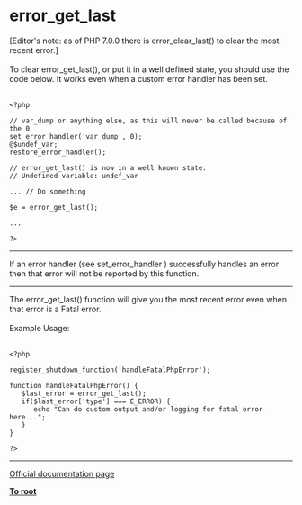 # error_get_last



[Editor&apos;s note: as of PHP 7.0.0 there is error_clear_last() to clear the most recent error.]<br><br>To clear error_get_last(), or put it in a well defined state, you should use the code below. It works even when a custom error handler has been set.<br><br>

```
<?php

// var_dump or anything else, as this will never be called because of the 0
set_error_handler('var_dump', 0);
@$undef_var;
restore_error_handler();

// error_get_last() is now in a well known state:
// Undefined variable: undef_var

... // Do something

$e = error_get_last();

...

?>
```
  

---

If an error handler (see set_error_handler ) successfully handles an error then that error will not be reported by this function.  

---

The error_get_last() function will give you the most recent error even when that error is a Fatal error.<br><br>Example Usage:<br><br>

```
<?php

register_shutdown_function('handleFatalPhpError');

function handleFatalPhpError() {
   $last_error = error_get_last();
   if($last_error['type'] === E_ERROR) {
      echo "Can do custom output and/or logging for fatal error here...";
   }
}

?>
```
  

---

[Official documentation page](https://www.php.net/manual/en/function.error-get-last.php)

**[To root](/README.md)**